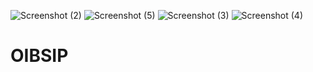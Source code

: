 ![Screenshot (2)](https://user-images.githubusercontent.com/106722338/180616111-06580bcd-a01e-4bcd-ad43-5954c3219707.png)
![Screenshot (5)](https://user-images.githubusercontent.com/106722338/180616116-6421dbb9-2742-4f69-a2ef-6b3db452ff73.png)
![Screenshot (3)](https://user-images.githubusercontent.com/106722338/180616113-fcf218ae-2aec-4b52-b747-d26f102d92f4.png)
![Screenshot (4)](https://user-images.githubusercontent.com/106722338/180616115-65a1acea-99af-4416-86f4-9383d2806635.png)
# OIBSIP
